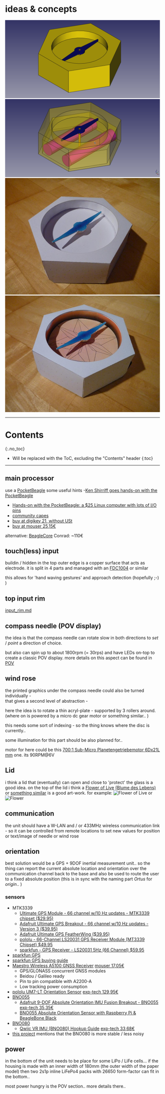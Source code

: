 # ideas & concepts

<!--lint disable list-item-indent-->
<!--lint disable list-item-bullet-indent-->


<div class="hoverswitch">
    <img class="pic" alt="ortogere first sketch 3d model" src="sketch_size_papertest_3d_model.png">
    <img class="pic new" alt="ortogere first sketch 3d model" src="sketch_size_papertest_3d_model_transparent.png">
</div>

<div class="hoverswitch">
    <img class="pic" alt="ortogere paper model white" src="photos/P1660763_small.jpg">
    <img class="pic new" alt="ortogere paper model" src="photos/P1660765_small.jpg">
</div>

---
# Contents
{:.no_toc}

* Will be replaced with the ToC, excluding the "Contents" header
{:toc}
---

## main processor
use a [PocketBeagle](https://beagleboard.org/pocket)
some useful hints
-[Ken Shirriff goes hands-on with the PocketBeagle](https://beagleboardfoundation.wordpress.com/2018/02/04/ken-shirrif-goes-hands-on-with-the-pocketbeagle/)
- [Hands-on with the PocketBeagle: a $25 Linux computer with lots of I/O pins](http://www.righto.com/2017/12/hands-on-with-pocketbeagle-tiny-25.html)
- [community capes](https://elinux.org/Beagleboard:BeagleBone_Capes)
- [buy at digikey 21, without USt](https://www.digikey.de/products/de?keywords=PocketBeagle)
- [buy at mouser 25,15€](https://www.mouser.de/_/?Keyword=PocketBeagle)

alternative: [BeagleCore](http://beaglecore.com/) Conrad: ~110€



## touch(less) input
buildin / hidden in the top outer edge is a copper surface that acts as electrode.
it is split in 4 parts and managed with an [FDC1004](https://github.com/s-light/TI_FDC1004_Breakout) or similar

this allows for 'hand waving gestures' and approach detection (hopefully ;-) )


## top input rim
[input_rim.md](input_rim.md)


## compass needle (POV display)

the idea is that the compass needle can rotate slow in both directions to *set* / *point* a direction of choice.

but also can spin up to about 1800rpm (= 30rps) and have LEDs on-top to create a classic POV display.
more details on this aspect can be found in [POV](POV/readme.md)

## wind rose
the printed graphics under the compass needle could also be turned individually -  
that gives a second level of abstraction -

here the idea is to rotate a thin acryl-plate - supported by 3 rollers around.
(where on is powered by a micro dc gear motor or something similar.. )

this needs some sort of indexing - so the thing knows where the disc is currently..

some illumination for this part should be also planned for..

motor for here could be this [700:1 Sub-Micro Planetengetriebemotor 6Dx21L mm](https://www.exp-tech.de/motoren/dc-getriebemotoren/7038/700-1-sub-micro-planetengetriebemotor-6dx21l-mm) one.
its 90RPM@6V

## Lid
i think a lid that (eventually) can open and close to 'protect' the glass is a good idea.
on the top of the lid i think a [Flower of Live](https://en.wikipedia.org/wiki/Overlapping_circles_grid) [(Blume des Lebens)](https://de.wikipedia.org/wiki/Blume_des_Lebens) or [something similar](https://openclipart.org/detail/17495/decorative-flower) is a good art-work.
for example:
![Flower of Live](https://upload.wikimedia.org/wikipedia/commons/0/08/Flower-of-Life-small.svg)
or
![Flower](https://openclipart.org/download/17495/lemmling-Decorative-flower.svg)

## communication
the unit should have a W-LAN and / or 433MHz wireless communication link -
so it can be controlled from remote locations to set new values for position or text/image of needle or wind rose

## orientation
best solution would be a GPS + 9DOF inertial measurement unit..
so the thing can report the current absolute location and orientation over the communication channel back to the base and also
be used to route the user to a fixed absolute position (this is in sync with the naming part *Ortus* for *origin*.. )

### sensors
- MTK3339
    - [Ultimate GPS Module - 66 channel w/10 Hz updates - MTK3339 chipset ($29.95)](https://www.adafruit.com/product/790)
    - [Adafruit Ultimate GPS Breakout - 66 channel w/10 Hz updates - Version 3 ($39.95)](https://www.adafruit.com/product/746)
    - [Adafruit Ultimate GPS FeatherWing ($39.95)](https://www.adafruit.com/product/3133)
    - [pololu - 66-Channel LS20031 GPS Receiver Module (MT3339 Chipset) $49.95](https://www.pololu.com/product/2138)
    - [sparkfun - GPS Receiver - LS20031 5Hz (66 Channel) $59.95](https://www.sparkfun.com/products/8975)
- [sparkfun GPS](https://www.sparkfun.com/search/results?term=gps)
- [sparkfun GPS buying guide](https://www.sparkfun.com/pages/GPS_Guide)
- [Maestro Wireless A5100 GNSS Receiver](http://www.maestro-wireless.com/portfolio-items/a5100-a/) [mouser 17,05€](https://www.mouser.de/_/?Keyword=GNSS%20A5100-A)
    - GPS/GLONASS concurrent GNSS modules
    - Beidou / Galileo ready
    - Pin to pin compatible with A2200-A
    - Low tracking power consumption
- [pololu UM7-LT Orientation Sensor](https://www.pololu.com/product/2763) [exp-tech 129,95€](https://www.exp-tech.de/sensoren/imu/5999/um7-lt-orientierungssensor)
- [BNO055](https://www.bosch-sensortec.com/bst/products/all_products/bno055)
    - [Adafruit 9-DOF Absolute Orientation IMU Fusion Breakout - BNO055](https://www.adafruit.com/product/2472) [exp-tech 35,35€](https://www.exp-tech.de/sensoren/beschleunigung/6446/adafruit-9-dof-absolute-orientation-imu-fusion-breakout-bno055?c=1090)
    - [BNO055 Absolute Orientation Sensor with Raspberry Pi & BeagleBone Black](https://learn.adafruit.com/bno055-absolute-orientation-sensor-with-raspberry-pi-and-beaglebone-black)
- [BNO080](https://www.bosch-sensortec.com/bst/products/all_products/bno080)
    - [Qwiic VR IMU (BNO080) Hookup Guide](https://learn.sparkfun.com/tutorials/qwiic-vr-imu-bno080-hookup-guide?_ga=2.203024980.490365886.1525245502-1455689428.1519465931) [exp-tech 33,68€](https://www.exp-tech.de/sensoren/beschleunigung/8757/sparkfun-vr-imu-breakout-bno080-qwiic?c=1090)
- [this project](https://hackaday.io/project/39158-odroid-xu4-based-control-computer) mentions that the BNO080 is more stable / less noisy


## power
in the bottom of the unit needs to be place for some LiPo / LiFe cells...
if the housing is made with an inner width of 180mm (the outer width of the paper model)
then two 2s1p inline LiFePo4 packs with 26650 form-factor can fit in the bottom..

most power hungry is the POV section.. more details there..
